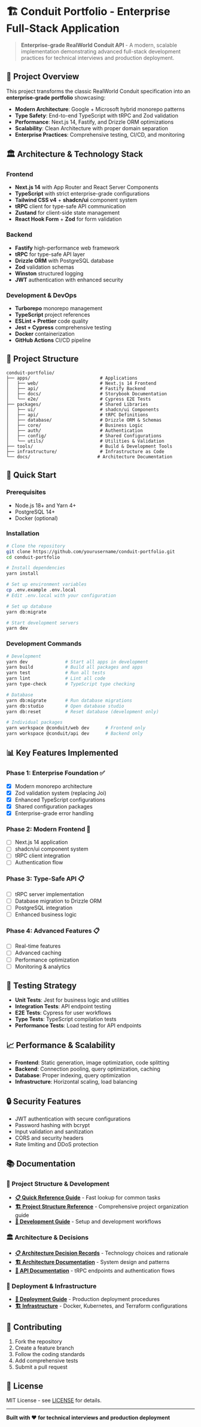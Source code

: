 # 🏗️ Conduit Portfolio - Enterprise Full-Stack Application

> **Enterprise-grade RealWorld Conduit API** - A modern, scalable implementation demonstrating advanced full-stack development practices for technical interviews and production deployment.

## 🎯 **Project Overview**

This project transforms the classic RealWorld Conduit specification into an **enterprise-grade portfolio** showcasing:

- **Modern Architecture**: Google + Microsoft hybrid monorepo patterns
- **Type Safety**: End-to-end TypeScript with tRPC and Zod validation
- **Performance**: Next.js 14, Fastify, and Drizzle ORM optimizations
- **Scalability**: Clean Architecture with proper domain separation
- **Enterprise Practices**: Comprehensive testing, CI/CD, and monitoring

## 🏛️ **Architecture & Technology Stack**

### **Frontend**
- **Next.js 14** with App Router and React Server Components
- **TypeScript** with strict enterprise-grade configurations
- **Tailwind CSS v4** + **shadcn/ui** component system
- **tRPC** client for type-safe API communication
- **Zustand** for client-side state management
- **React Hook Form** + **Zod** for form validation

### **Backend**
- **Fastify** high-performance web framework
- **tRPC** for type-safe API layer
- **Drizzle ORM** with PostgreSQL database
- **Zod** validation schemas
- **Winston** structured logging
- **JWT** authentication with enhanced security

### **Development & DevOps**
- **Turborepo** monorepo management
- **TypeScript** project references
- **ESLint + Prettier** code quality
- **Jest + Cypress** comprehensive testing
- **Docker** containerization
- **GitHub Actions** CI/CD pipeline

## 📁 **Project Structure**

```
conduit-portfolio/
├── apps/                          # Applications
│   ├── web/                       # Next.js 14 Frontend
│   ├── api/                       # Fastify Backend
│   ├── docs/                      # Storybook Documentation
│   └── e2e/                       # Cypress E2E Tests
├── packages/                      # Shared Libraries
│   ├── ui/                        # shadcn/ui Components
│   ├── api/                       # tRPC Definitions
│   ├── database/                  # Drizzle ORM & Schemas
│   ├── core/                      # Business Logic
│   ├── auth/                      # Authentication
│   ├── config/                    # Shared Configurations
│   └── utils/                     # Utilities & Validation
├── tools/                         # Build & Development Tools
├── infrastructure/                # Infrastructure as Code
└── docs/                         # Architecture Documentation
```

## 🚀 **Quick Start**

### **Prerequisites**
- Node.js 18+ and Yarn 4+
- PostgreSQL 14+
- Docker (optional)

### **Installation**

```bash
# Clone the repository
git clone https://github.com/yourusername/conduit-portfolio.git
cd conduit-portfolio

# Install dependencies
yarn install

# Set up environment variables
cp .env.example .env.local
# Edit .env.local with your configuration

# Set up database
yarn db:migrate

# Start development servers
yarn dev
```

### **Development Commands**

```bash
# Development
yarn dev              # Start all apps in development
yarn build            # Build all packages and apps
yarn test             # Run all tests
yarn lint             # Lint all code
yarn type-check       # TypeScript type checking

# Database
yarn db:migrate       # Run database migrations
yarn db:studio        # Open database studio
yarn db:reset         # Reset database (development only)

# Individual packages
yarn workspace @conduit/web dev      # Frontend only
yarn workspace @conduit/api dev      # Backend only
```

## 📊 **Key Features Implemented**

### **Phase 1: Enterprise Foundation** ✅
- [x] Modern monorepo architecture
- [x] Zod validation system (replacing Joi)
- [x] Enhanced TypeScript configurations
- [x] Shared configuration packages
- [x] Enterprise-grade error handling

### **Phase 2: Modern Frontend** 🚧
- [ ] Next.js 14 application
- [ ] shadcn/ui component system
- [ ] tRPC client integration
- [ ] Authentication flow

### **Phase 3: Type-Safe API** 📋
- [ ] tRPC server implementation
- [ ] Database migration to Drizzle ORM
- [ ] PostgreSQL integration
- [ ] Enhanced business logic

### **Phase 4: Advanced Features** 📋
- [ ] Real-time features
- [ ] Advanced caching
- [ ] Performance optimization
- [ ] Monitoring & analytics

## 🧪 **Testing Strategy**

- **Unit Tests**: Jest for business logic and utilities
- **Integration Tests**: API endpoint testing
- **E2E Tests**: Cypress for user workflows
- **Type Tests**: TypeScript compilation tests
- **Performance Tests**: Load testing for API endpoints

## 📈 **Performance & Scalability**

- **Frontend**: Static generation, image optimization, code splitting
- **Backend**: Connection pooling, query optimization, caching
- **Database**: Proper indexing, query optimization
- **Infrastructure**: Horizontal scaling, load balancing

## 🔒 **Security Features**

- JWT authentication with secure configurations
- Password hashing with bcrypt
- Input validation and sanitization
- CORS and security headers
- Rate limiting and DDoS protection

## 📚 **Documentation**

### **📖 Project Structure & Development**
- **[📋 Quick Reference Guide](./docs/QUICK_REFERENCE.md)** - Fast lookup for common tasks
- **[🏗️ Project Structure Reference](./docs/PROJECT_STRUCTURE.md)** - Comprehensive project organization guide
- **[📖 Development Guide](./docs/guides/)** - Setup and development workflows

### **🏛️ Architecture & Decisions**
- **[📋 Architecture Decision Records](./docs/adr/)** - Technology choices and rationale
- **[🏗️ Architecture Documentation](./docs/architecture/)** - System design and patterns
- **[📡 API Documentation](./docs/api/)** - tRPC endpoints and authentication flows

### **🚀 Deployment & Infrastructure**
- **[🐳 Deployment Guide](./docs/deployment/)** - Production deployment procedures
- **[🏗️ Infrastructure](./infrastructure/)** - Docker, Kubernetes, and Terraform configurations

## 🤝 **Contributing**

1. Fork the repository
2. Create a feature branch
3. Follow the coding standards
4. Add comprehensive tests
5. Submit a pull request

## 📄 **License**

MIT License - see [LICENSE](LICENSE) for details.

---

**Built with ❤️ for technical interviews and production deployment** 